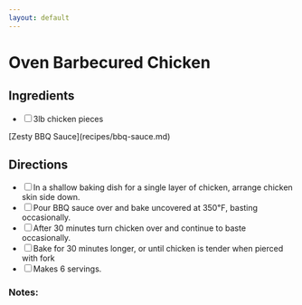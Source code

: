 ```yaml
---
layout: default
---
```


# Oven Barbecured Chicken

<div class="ingredients">
<h2>Ingredients</h2>
    <ul class="ingredient-list">
<li><label><input type="checkbox">3lb chicken pieces</label></li>
</ul>
</div>
[Zesty BBQ Sauce](recipes/bbq-sauce.md)

<div class="directions">
<h2>Directions</h2>
    <ul class="direction-list">
<li><label><input type="checkbox">In a shallow baking dish for a single layer of chicken, arrange chicken skin side down.</label></li>
<li><label><input type="checkbox">Pour BBQ sauce over and bake uncovered at 350℉, basting occasionally.</label></li>
<li><label><input type="checkbox">After 30 minutes turn chicken over and continue to baste occasionally.</label></li>
<li><label><input type="checkbox">Bake for 30 minutes longer, or until chicken is tender when pierced with fork</label></li>
<li><label><input type="checkbox">Makes 6 servings.</label></li>
</ul>
</div>

### Notes:

